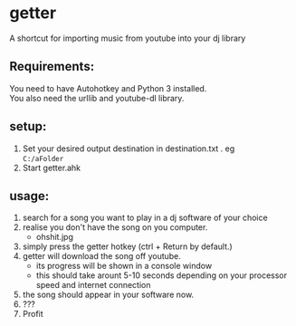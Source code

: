 # getter
A shortcut for importing music from youtube into your dj library
## Requirements:
You need to have Autohotkey and Python 3 installed.  
You also need the urllib and youtube-dl library.
## setup:
1. Set your desired output destination in destination.txt . eg  
``` C:/aFolder ```
2. Start getter.ahk
## usage:
1. search for a song you want to play in a dj software of your choice
2. realise you don't have the song on you computer.
    - ohshit.jpg
3. simply press the getter hotkey (ctrl + Return by default.)
4. getter will download the song off youtube.
    - its progress will be shown in a console window
    - this should take arount 5-10 seconds depending on your processor speed and internet connection
5. the song should appear in your software now.
6. ???
7. Profit